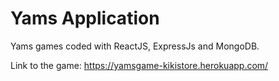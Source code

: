 # Yams Application

Yams games coded with ReactJS, ExpressJs and MongoDB.

Link to the game: https://yamsgame-kikistore.herokuapp.com/

